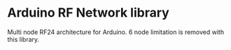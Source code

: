 # Arduino RF Network library

Multi node RF24 architecture for Arduino. 6 node limitation is removed with this library.